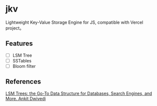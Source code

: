 # jkv
Lightweight Key-Value Storage Engine for JS, compatible with Vercel project。

## Features
- [ ] LSM Tree
- [ ] SSTables
- [ ] Bloom filter

## References
[LSM Trees: the Go-To Data Structure for Databases, Search Engines, and More. Ankit Dwivedi](https://medium.com/@dwivedi.ankit21/lsm-trees-the-go-to-data-structure-for-databases-search-engines-and-more-c3a48fa469d2)

